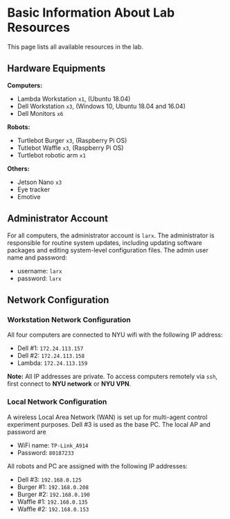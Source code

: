 # Basic Information About Lab Resources

This page lists all available resources in the lab.



## Hardware Equipments

**Computers:**

- Lambda Workstation `x1`, (Ubuntu 18.04)
- Dell Workstation `x3`, (Windows 10, Ubuntu  18.04 and 16.04)
- Dell Monitors `x6`



**Robots:**

- Turtlebot Burger `x3`, (Raspberry Pi OS)
- Tutlebot Waffle `x3`, (Raspberry Pi OS)
- Turtlebot robotic arm `x1`



**Others:**

- Jetson Nano `x3`
- Eye tracker
- Emotive



## Administrator Account

For all computers, the administrator account is `larx`. The administrator is responsible for routine system updates, including updating software packages and editing system-level configuration files. The admin user name and password:

- username: `larx`
- password:  `larx`



## Network Configuration

### Workstation Network Configuration

All four computers are connected to NYU wifi with the following IP address:

- Dell #1: `172.24.113.157`
- Dell #2: `172.24.113.158`
- Lambda: `172.24.113.159`

**Note:** All IP addresses are private. To access computers remotely via `ssh`, first connect to **NYU network** or **NYU VPN**.



### Local Network Configuration

A wireless Local Area Network (WAN) is set up for multi-agent control experiment purposes. Dell #3 is used as the base PC. The local AP and password are

- WiFi name: `TP-Link_A914`
- Password: `80187233`

All robots and PC are assigned with the following IP addresses:

- Dell #3: `192.168.0.125`
- Burger #1: `192.168.0.208`
- Burger #2: `192.168.0.190`
- Waffle #1: `192.168.0.135`
- Waffle #2: `192.168.0.153`

